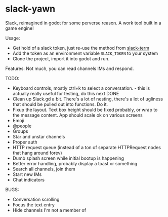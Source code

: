 slack-yawn
==========

Slack, reimagined in godot for some perverse reason. A work tool built in a game engine! 

Usage: 
* Get hold of a slack token, just re-use the method from [slack-term](https://erroneousboat.github.io/slack-term-auth/)
* Add the token as an environment variable `SLACK_TOKEN` to your system
* Clone the project, import it into godot and run. 

Features: 
Not much, you can read channels IMs and respond.

TODO:
* Keyboard controls, mostly ctrl+k to select a conversation. - this is actually really useful for testing, do this next DONE
* Clean up Slack.gd a bit. There's a lot of nesting, there's a lot of ugliness that should be pulled out into functions. Do it.
* Fixup the layout. Text box height should be fixed probably, or wrap to the message content. App should scale ok on various screens
* Emoji
* @people
* Groups
* Star and unstar channels
* Proper auth
* HTTP request queue (instead of a ton of separate HTTPRequest nodes that hang around forev)
* Dumb splash screen while initial bootup is happening
* Better error handling, probably display a toast or something
* Search all channels, join them
* Start new IMs 
* Chat indicators

BUGS: 
* Conversation scrolling
* Focus the text entry
* Hide channels I'm not a member of

